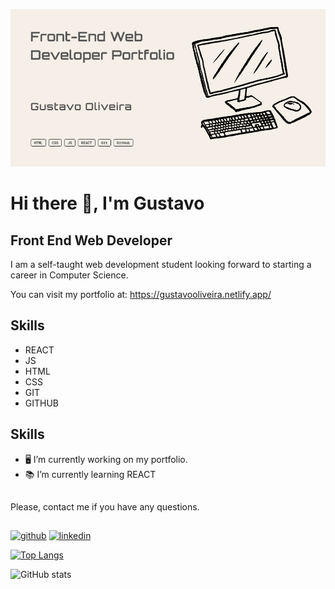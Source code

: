 ![Front End Web Developer](https://github.com/future-cs/future-cs/blob/main/github-banner.png)

# Hi there 👋, I'm Gustavo
## Front End Web Developer

I am a self-taught web development student looking forward to starting a career in Computer Science. 

You can visit my portfolio at: https://gustavooliveira.netlify.app/

## Skills

- REACT
- JS
- HTML
- CSS
- GIT
- GITHUB

## Skills

- 🖥 I’m currently working on my portfolio. 
- 📚 I’m currently learning REACT


## 
Please, contact me if you have any questions.

##
[<img src='https://cdn.jsdelivr.net/npm/simple-icons@3.0.1/icons/github.svg' alt='github' height='40' background-color='#4f709c'>](https://github.com/future-cs)  [<img src='https://cdn.jsdelivr.net/npm/simple-icons@3.0.1/icons/linkedin.svg' alt='linkedin' height='40'>](https://www.linkedin.com/in/oliveiragustavot/)  

[![Top Langs](https://github-readme-stats.vercel.app/api/top-langs/?username=future-cs)](https://github.com/anuraghazra/github-readme-stats)

![GitHub stats](https://github-readme-stats.vercel.app/api?username=future-cs&show_icons=true)

